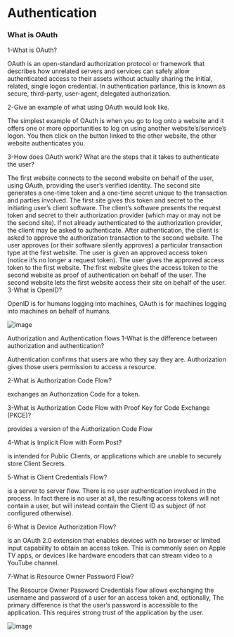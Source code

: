 # Authentication

### What is OAuth
1-What is OAuth?

OAuth is an open-standard authorization protocol or framework that describes how unrelated servers and services can safely allow authenticated access to their assets without actually sharing the initial, related, single logon credential. In authentication parlance, this is known as secure, third-party, user-agent, delegated authorization.

2-Give an example of what using OAuth would look like.

The simplest example of OAuth is when you go to log onto a website and it offers one or more opportunities to log on using another website’s/service’s logon. You then click on the button linked to the other website, the other website authenticates you.

3-How does OAuth work? What are the steps that it takes to authenticate the user?

The first website connects to the second website on behalf of the user, using OAuth, providing the user’s verified identity.
The second site generates a one-time token and a one-time secret unique to the transaction and parties involved.
The first site gives this token and secret to the initiating user’s client software.
The client’s software presents the request token and secret to their authorization provider (which may or may not be the second site).
If not already authenticated to the authorization provider, the client may be asked to authenticate. After authentication, the client is asked to approve the authorization transaction to the second website.
The user approves (or their software silently approves) a particular transaction type at the first website.
The user is given an approved access token (notice it’s no longer a request token).
The user gives the approved access token to the first website.
The first website gives the access token to the second website as proof of authentication on behalf of the user.
The second website lets the first website access their site on behalf of the user.
3-What is OpenID?

OpenID is for humans logging into machines, OAuth is for machines logging into machines on behalf of humans.


![image](https://encrypted-tbn0.gstatic.com/images?q=tbn:ANd9GcTV-xtLRzJWIsHTqoCN_r0J68Sdr17GzTMr0w&usqp=CAU.jpg)

Authorization and Authentication flows
1-What is the difference between authorization and authentication?

Authentication confirms that users are who they say they are. Authorization gives those users permission to access a resource.

2-What is Authorization Code Flow?

exchanges an Authorization Code for a token.

3-What is Authorization Code Flow with Proof Key for Code Exchange (PKCE)?

provides a version of the Authorization Code Flow

4-What is Implicit Flow with Form Post?

is intended for Public Clients, or applications which are unable to securely store Client Secrets.

5-What is Client Credentials Flow?

is a server to server flow. There is no user authentication involved in the process. In fact there is no user at all, the resulting access tokens will not contain a user, but will instead contain the Client ID as subject (if not configured otherwise).

6-What is Device Authorization Flow?

is an OAuth 2.0 extension that enables devices with no browser or limited input capability to obtain an access token. This is commonly seen on Apple TV apps, or devices like hardware encoders that can stream video to a YouTube channel.

7-What is Resource Owner Password Flow?

The Resource Owner Password Credentials flow allows exchanging the username and password of a user for an access token and, optionally,
The primary difference is that the user’s password is accessible to the application. This requires strong trust of the application by the user.

![image](https://encrypted-tbn0.gstatic.com/images?q=tbn:ANd9GcSD2OE0iK4O8K8jK8mFax931Z85-x1scGfexA&usqp=CAU.jpg)